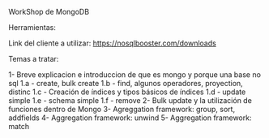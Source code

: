WorkShop de MongoDB

Herramientas:

Link del cliente a utilizar: 
https://nosqlbooster.com/downloads

Temas a tratar:

1- Breve explicacion e introduccion de que es mongo y porque una base no sql
1.a - create, bulk create
1.b - find, algunos operadores, proyection, distinc
1.c - Creación de índices y tipos básicos de índices
1.d - update simple
1.e - schema simple
1.f - remove
2- Bulk update y la utilización de funciones dentro de Mongo
3- Agreggation framework: group, sort, addfields
4- Aggregation framework: unwind
5- Aggregation framework: match

